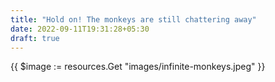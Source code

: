 ```yaml
---
title: "Hold on! The monkeys are still chattering away"
date: 2022-09-11T19:31:28+05:30
draft: true
---
```

{{ $image := resources.Get "images/infinite-monkeys.jpeg" }}
